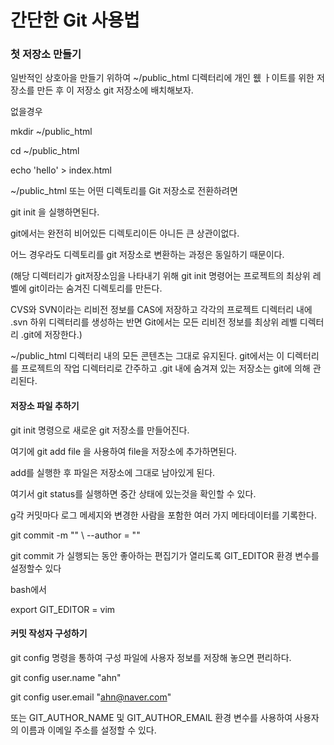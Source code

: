 #  간단한 Git 사용법

### 첫 저장소 만들기

일반적인 상호아을 만들기 위하여 ~/public_html 디렉터리에 개인 웺 ㅏ이트를 위한 저장소를 만든 후 이 저장소 git 저장소에 배치해보자.

없을경우

mkdir ~/public_html 

cd ~/public_html 

echo 'hello' > index.html

~/public_html 또는 어떤 디렉토리를 Git 저장소로 전환하려면

git init 을 실행하면된다.



git에서는 완전히 비어있든 디렉토리이든 아니든 큰 상관이없다.

어느 경우라도 디렉토리를 git 저장소로 변환하는 과정은 동일하기 때문이다.

(해당 디렉터리가 git저장소임을 나타내기 위해 git init 명령어는 프로젝트의 최상위 레벨에 git이라는 숨겨진 디렉토리를 만든다.

CVS와 SVN이라는 리비전 정보를 CAS에 저장하고 각각의 프로젝트 디렉터리 내에 .svn 하위 디렉터리를 생성하는 반면 Git에서는 모든 리비전 정보를 최상위 레벨 디렉터리 .git에 저장한다.)



~/public_html  디렉터리 내의 모든 콘텐츠는 그대로 유지된다. git에서는 이 디렉터리를 프로젝트의 작업 디렉터리로 간주하고 .git 내에 숨겨져 있는 저장소는 git에 의해 관리된다.



#### 저장소 파일 추하기

git init 명령으로 새로운 git 저장소를 만들어진다.

여기에 git add file 을 사용하여 file을 저장소에 추가하면된다.



add를 실행한 후 파일은 저장소에 그대로 남아있게 된다.

여기서 git status를 실행하면 중간 상태에 있는것을 확인할 수 있다.



g각 커밋마다 로그 메세지와 변경한 사람을 포함한 여러 가지 메타데이터를 기록한다.

git commit -m "" \ --author = ""



git commit 가 실행되는 동안 좋아하는 편집기가 열리도록 GIT_EDITOR 환경 변수를 설정할수 있다

bash에서

export GIT_EDITOR = vim



#### 커밋 작성자 구성하기

git config 명령을 통하여 구성 파일에 사용자 정보를 저장해 놓으면  편리하다.

git config user.name "ahn"

git config user.email "ahn@naver.com"

또는 GIT_AUTHOR_NAME 및 GIT_AUTHOR_EMAIL 환경 변수를 사용하여 사용자의 이름과 이메일 주소를 설정할 수 있다.